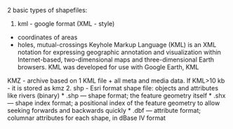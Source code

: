 2 basic types of shapefiles:

1. kml - google format (XML - style)
 - coordinates of areas
 - holes, mutual-crossings
 Keyhole Markup Language (KML) is an XML notation for expressing geographic annotation and visualization within Internet-based, two-dimensional maps and three-dimensional Earth browsers. KML was developed for use with Google Earth,
KML 
<placemark>
<point>
<coordinates></coordinates>
</point>
</placemark>
KMZ - archive based on 1 KML file + all meta and media data. If KML>10 kb - it is stored as kmz
2. shp - Esri format shape file: objects and attributes like rivers (binary)
  * .shp — shape format; the feature geometry itself
  * .shx — shape index format; a positional index of the feature geometry to allow seeking forwards and backwards quickly
  * .dbf — attribute format; columnar attributes for each shape, in dBase IV format
  
  
 
